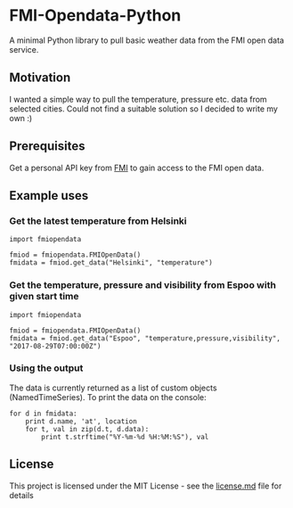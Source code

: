 # FMI-Opendata-Python

A minimal Python library to pull basic weather data from the FMI open data service.

## Motivation

I wanted a simple way to pull the temperature, pressure etc. data from selected cities. Could not find a suitable solution so I decided to write my own :)

## Prerequisites

Get a personal API key from [FMI](https://ilmatieteenlaitos.fi/avoin-data) to gain access to the FMI open data.

## Example uses

### Get the latest temperature from Helsinki

```
import fmiopendata

fmiod = fmiopendata.FMIOpenData()
fmidata = fmiod.get_data("Helsinki", "temperature")
```

### Get the temperature, pressure and visibility from Espoo with given start time

```
import fmiopendata

fmiod = fmiopendata.FMIOpenData()
fmidata = fmiod.get_data("Espoo", "temperature,pressure,visibility", "2017-08-29T07:00:00Z")
```

### Using the output

The data is currently returned as a list of custom objects (NamedTimeSeries). To print the data on the console:

```
for d in fmidata:
    print d.name, 'at', location
    for t, val in zip(d.t, d.data):
        print t.strftime("%Y-%m-%d %H:%M:%S"), val
```

## License

This project is licensed under the MIT License - see the [license.md](license.md) file for details
